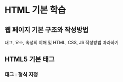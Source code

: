 # HTML 기본 학습 

## 웹 페이지 기본 구조와 작성방법 
태그, 요소, 속성의 이해 및 HTML, CSS, JS 작성방법 따라하기 

## HTML5 기본 태그


### <head> 태그 : 형식 지정
<title> : 웹 페이지 제목 설정
<link> : 링크 태그 (외부 css 파일 사용) 속성 [rel="", href="style.css"]
<meta charset='utf-8'> : 문자 인코딩 방식 (utf-8) 
<style> : 스타일 태그 
  사용 예시) h1 { 
              color:white;
              background-color:black;
            }
<script> : 자바스크립트 작성 태그 
  alert("내용") : 경고창 생성
  src="sample.js" 속성으로 외부 자바스크립트 참조 가능  


### <body> 태그 : 내용 작성
```
<h1> ~ <h6> : 제목 글자 태그 1~6
<p> : 문단(paragraph)
<br> : 개행 태그 
<b> : 진하게 (bold)
<i> : 기울어진 (italic)
<ins> : 밑줄 
<del> : 취소선 

<small> : 작은 글씨  
<sup> : 윗첨자
<sub> : 아래첨자
  


<a> : 닻(anchor) 태그, 하이퍼링크 생성  / 속성 [href="URL 주소", target="_self" "_blank" "_parent"]


<ol> : 순서 있는 리스트 (ordered list) 
<ul> : 순서 없는 리스트 (unordered list)
<li> : 리스트 생성 태그 

<table> : 테이블 생성 태그     / 속성 [border="1"] : 테이블 테두리 설정
  <th> : 테이블 제목 행 생성 (table head)
  <tr> : 테이블 행 생성 (table row)
  <td> : 테이블 셀 생성 (table data) 
  속성 [rowspan="2" / colspan="2"] : 테이블 셀 병합 

<image> : 이미지 태그 / 속성 [src="URL" / alt="이미지 대체"]
<audio> : 음악 파일 삽입 태그 / 속성 [src="URL" / controls="controls"]
<video> : 동영상 파일 삽입 태그 / 속성 [src="URL" / controls="controls"]


```



## HTML5 입력 태그 (form 태그 내부에서 동작) 

<input type="text" name="userID" value="ID">
[input type]
  text : 텍스트 상자 
  password : 텍스트 상자 (내용 가려짐) 
  file : 파일 업로드 
  checkbox : 다중 항목 선택
  radio : 단일 항목 선택 
  button : 버튼 
  reset : 리셋 버튼
  submit : 제출 버튼(확인)
  
<select>   : 선택컨트롤 (콤보박스)
  <option value=""></option> 
  <option value=""></option> 
  <option value=""></option> 
</select>  
  
  
  

[이전](https://github.com/BlancBunny/StudyHtml/tree/main/01_HTML)
[처음으로](https://github.com/BlancBunny/StudyHtml)

